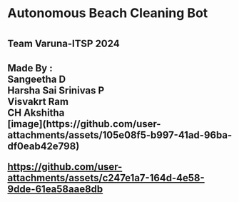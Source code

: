<h1>Autonomous Beach Cleaning Bot <h1>
<h2>Team Varuna-ITSP 2024<h2>
Made By :
<br>Sangeetha D 
<br>Harsha Sai Srinivas P
<br>Visvakrt Ram 
<br>CH Akshitha<br>
[image](https://github.com/user-attachments/assets/105e08f5-b997-41ad-96ba-df0eab42e798)


https://github.com/user-attachments/assets/c247e1a7-164d-4e58-9dde-61ea58aae8db

